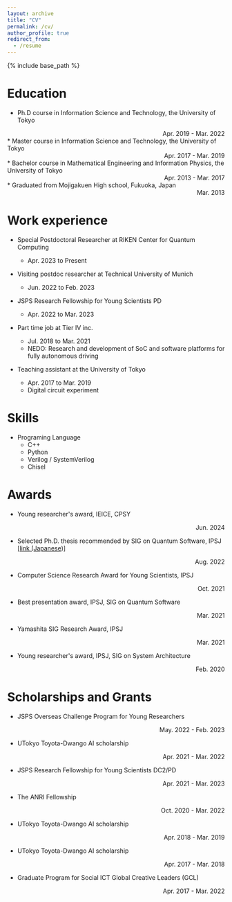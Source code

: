 ```yaml
---
layout: archive
title: "CV"
permalink: /cv/
author_profile: true
redirect_from:
  - /resume
---
```


{% include base_path %}

Education
======
* Ph.D course in Information Science and Technology, the University of Tokyo
 <div style="text-align: right;">Apr. 2019 - Mar. 2022</div>
* Master course in Information Science and Technology, the University of Tokyo
 <div style="text-align: right;">Apr. 2017 - Mar. 2019</div>
* Bachelor course in Mathematical Engineering and Information Physics, the University of Tokyo
<div style="text-align: right;">Apr. 2013 - Mar. 2017</div>
* Graduated from Mojigakuen High school, Fukuoka, Japan
<div style="text-align: right;"> Mar. 2013</div>

Work experience
======
* Special Postdoctoral Researcher at RIKEN Center for Quantum Computing
  * Apr. 2023 to Present

* Visiting postdoc researcher at Technical University of Munich
  * Jun. 2022 to Feb. 2023

* JSPS Research Fellowship for Young Scientists PD
	* Apr. 2022 to Mar. 2023

* Part time job at Tier IV inc.
  * Jul. 2018 to Mar. 2021
  * NEDO: Research and development of SoC and software platforms for fully autonomous driving

* Teaching assistant at the University of Tokyo
  * Apr. 2017 to Mar. 2019
  * Digital circuit experiment


Skills
======
* Programing Language
  * C++
  * Python
  * Verilog / SystemVerilog
  * Chisel

<!--
Publications
======

See
  <ul>{% for post in site.publications %}
    {% include archive-single-cv.html %}
  {% endfor %}</ul>
-->

Awards
======
* Young researcher's award, IEICE, CPSY
<div style="text-align: right;"> Jun. 2024</div>

* Selected Ph.D. thesis recommended by SIG on Quantum Software, IPSJ [[link (Japanese)]](https://note.com/ipsj/n/n958c8664093f)
<div style="text-align: right;"> Aug. 2022</div>

* Computer Science Research Award for Young Scientists, IPSJ
<div style="text-align: right;"> Oct. 2021</div>

* Best presentation award, IPSJ, SIG on Quantum Software
<div style="text-align: right;"> Mar. 2021</div>

* Yamashita SIG Research Award, IPSJ
<div style="text-align: right;"> Mar. 2021</div>

* Young researcher's award, IPSJ, SIG on System Architecture
<div style="text-align: right;"> Feb. 2020</div>

Scholarships and Grants
======
* JSPS Overseas Challenge Program for Young Researchers
<div style="text-align: right;">May. 2022 - Feb. 2023</div>

* UTokyo Toyota-Dwango AI scholarship
<div style="text-align: right;">Apr. 2021 - Mar. 2022</div>

* JSPS Research Fellowship for Young Scientists DC2/PD
<div style="text-align: right;">Apr. 2021 - Mar. 2023</div>

* The ANRI Fellowship
<div style="text-align: right;">Oct. 2020 - Mar. 2022 </div>

* UTokyo Toyota-Dwango AI scholarship
<div style="text-align: right;">Apr. 2018 - Mar. 2019</div>

* UTokyo Toyota-Dwango AI scholarship
<div style="text-align: right;">Apr. 2017 - Mar. 2018</div>

* Graduate Program for Social ICT Global Creative Leaders (GCL)
 <div style="text-align: right;">Apr. 2017 - Mar. 2022</div>

